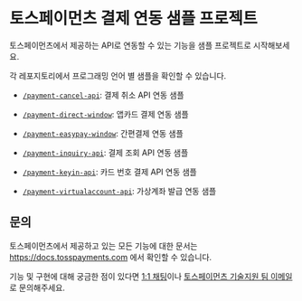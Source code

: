 # 토스페이먼츠 결제 연동 샘플 프로젝트

토스페이먼츠에서 제공하는 API로 연동할 수 있는 기능을 샘플 프로젝트로 시작해보세요. 

각 레포지토리에서 프로그래밍 언어 별 샘플을 확인할 수 있습니다.

- [`/payment-cancel-api`](https://github.com/tosspayments/payment-samples/tree/main/payment-cancel-api): 결제 취소 API 연동 샘플

- [`/payment-direct-window`](https://github.com/tosspayments/payment-samples/tree/main/payment-direct-window): 앱카드 결제 연동 샘플

- [`/payment-easypay-window`](https://github.com/tosspayments/payment-samples/tree/main/payment-easypay-window): 간편결제 연동 샘플

- [`/payment-inquiry-api`](https://github.com/tosspayments/payment-samples/tree/main/payment-inquiry-api): 결제 조회 API 연동 샘플

- [`/payment-keyin-api`](https://github.com/tosspayments/payment-samples/tree/main/payment-keyin-api): 카드 번호 결제 API 연동 샘플
  
- [`/payment-virtualaccount-api`](https://github.com/tosspayments/payment-samples/tree/main/payment-virtualaccount-api): 가상계좌 발급 연동 샘플

## 문의

토스페이먼츠에서 제공하고 있는 모든 기능에 대한 문서는 https://docs.tosspayments.com 에서 확인할 수 있습니다.

기능 및 구현에 대해 궁금한 점이 있다면 [1:1 채팅](https://discord.com/invite/VdkfJnknD9)이나 [토스페이먼츠 기술지원 팀 이메일](techsupport@tosspayments.com)로 문의해주세요.
